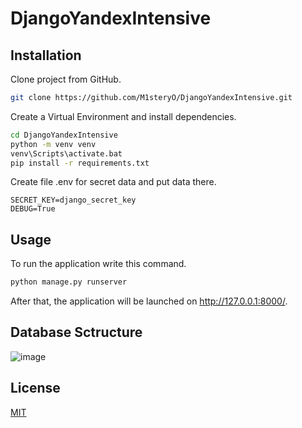 # DjangoYandexIntensive

## Installation

Clone project from GitHub.

```bash
git clone https://github.com/M1steryO/DjangoYandexIntensive.git
```


Create a Virtual Environment and install dependencies.

```bash
cd DjangoYandexIntensive
python -m venv venv
venv\Scripts\activate.bat
pip install -r requirements.txt
```

Create file .env for secret data and put data there.

```shell
SECRET_KEY=django_secret_key
DEBUG=True
```

## Usage

To run the application write this command.

```bash
python manage.py runserver
```

After that, the application will be launched on http://127.0.0.1:8000/.

## Database Sctructure
![image](https://user-images.githubusercontent.com/64431505/201345054-e301552a-e01d-4d5f-a04d-13761d551542.png)



## License
[MIT](https://choosealicense.com/licenses/mit/)
